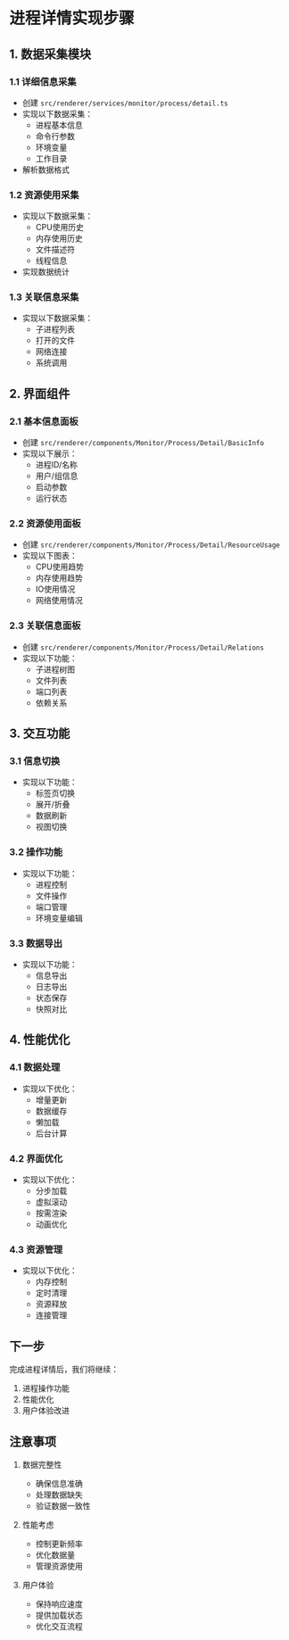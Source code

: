 # 进程详情实现步骤

## 1. 数据采集模块

### 1.1 详细信息采集
- 创建 `src/renderer/services/monitor/process/detail.ts`
- 实现以下数据采集：
  * 进程基本信息
  * 命令行参数
  * 环境变量
  * 工作目录
- 解析数据格式

### 1.2 资源使用采集
- 实现以下数据采集：
  * CPU使用历史
  * 内存使用历史
  * 文件描述符
  * 线程信息
- 实现数据统计

### 1.3 关联信息采集
- 实现以下数据采集：
  * 子进程列表
  * 打开的文件
  * 网络连接
  * 系统调用

## 2. 界面组件

### 2.1 基本信息面板
- 创建 `src/renderer/components/Monitor/Process/Detail/BasicInfo`
- 实现以下展示：
  * 进程ID/名称
  * 用户/组信息
  * 启动参数
  * 运行状态

### 2.2 资源使用面板
- 创建 `src/renderer/components/Monitor/Process/Detail/ResourceUsage`
- 实现以下图表：
  * CPU使用趋势
  * 内存使用趋势
  * IO使用情况
  * 网络使用情况

### 2.3 关联信息面板
- 创建 `src/renderer/components/Monitor/Process/Detail/Relations`
- 实现以下功能：
  * 子进程树图
  * 文件列表
  * 端口列表
  * 依赖关系

## 3. 交互功能

### 3.1 信息切换
- 实现以下功能：
  * 标签页切换
  * 展开/折叠
  * 数据刷新
  * 视图切换

### 3.2 操作功能
- 实现以下功能：
  * 进程控制
  * 文件操作
  * 端口管理
  * 环境变量编辑

### 3.3 数据导出
- 实现以下功能：
  * 信息导出
  * 日志导出
  * 状态保存
  * 快照对比

## 4. 性能优化

### 4.1 数据处理
- 实现以下优化：
  * 增量更新
  * 数据缓存
  * 懒加载
  * 后台计算

### 4.2 界面优化
- 实现以下优化：
  * 分步加载
  * 虚拟滚动
  * 按需渲染
  * 动画优化

### 4.3 资源管理
- 实现以下优化：
  * 内存控制
  * 定时清理
  * 资源释放
  * 连接管理

## 下一步

完成进程详情后，我们将继续：
1. 进程操作功能
2. 性能优化
3. 用户体验改进

## 注意事项

1. 数据完整性
   - 确保信息准确
   - 处理数据缺失
   - 验证数据一致性

2. 性能考虑
   - 控制更新频率
   - 优化数据量
   - 管理资源使用

3. 用户体验
   - 保持响应速度
   - 提供加载状态
   - 优化交互流程 